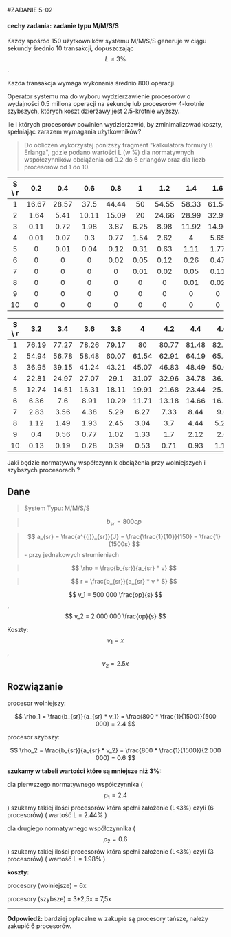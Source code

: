 #ZADANIE 5-02

#### cechy zadania: zadanie typu M/M/S/S

Każdy spośród 150 użytkowników systemu M/M/S/S generuje w ciągu sekundy średnio 10 transakcji, dopuszczając $$ L \le 3 \% $$.

Każda transakcja wymaga wykonania średnio 800 operacji. 

Operator systemu ma do wyboru wydzierżawienie procesorów o wydajności 0.5 miliona operacji na sekundę lub procesorów 4-krotnie szybszych, 
których koszt dzierżawy jest 2.5-krotnie wyższy.

Ile i których procesorów powinien wydzierżawić, by zminimalizować koszty, spełniając zarazem wymagania użytkowników?

> Do obliczeń wykorzystaj poniższy fragment "kalkulatora formuły B Erlanga", gdzie podano wartości L (w %) dla normatywnych współczynników obciążenia od 0.2 do 6 erlangów oraz dla liczb procesorów od 1 do 10.

|S \ r| 0.2 | 0.4 | 0.6 | 0.8 |  1  | 1.2 | 1.4 | 1.6 | 1.8 |  2  | 2.2 | 2.4 | 2.6 | 2.8 |  3  |
|:---:|:---:|:---:|:---:|:---:|:---:|:---:|:---:|:---:|:---:|:---:|:---:|:---:|:---:|:---:|:---:|
|1    |16.67|28.57|37.5 |44.44|50   |54.55|58.33|61.54|64.29|66.67|68.75|70.59|72.22|73.68|75   |
|2 |1.64|5.41|10.11|15.09|20|24.66|28.99|32.99|36.65|40|43.06|45.86|48.42|50.78|52.94|
|3|0.11|0.72|1.98|3.87|6.25|8.98|11.92|14.96|18.03|21.05|24|26.84|29.56|32.15|34.61|
|4|0.01|0.07|0.3|0.77|1.54|2.62|4|5.65|7.5|9.52|11.66|13.87|16.12|18.37|20.61|
|5|0|0.01|0.04|0.12|0.31|0.63|1.11|1.77|2.63|3.67|4.88|6.24|7.73|9.33|11|
|6|0|0|0|0.02|0.05|0.12|0.26|0.47|0.78|1.21|1.76|2.44|3.24|4.17|5.21|
|7|0|0|0|0|0.01|0.02|0.05|0.11|0.2|0.34|0.55|0.83|1.19|1.64|2.19|
|8|0|0|0|0|0|0|0.01|0.02|0.05|0.09|0.15|0.25|0.39|0.57|0.81|
|9|0|0|0|0|0|0|0|0|0.01|0.02|0.04|0.07|0.11|0.18|0.27|
|10|0|0|0|0|0|0|0|0|0|0|0.01|0.02|0.03|0.05|0.08|

|S \ r| 3.2 | 3.4 | 3.6 | 3.8 |4    | 4.2 | 4.4 | 4.6 | 4.8 | 5   | 5.2 | 5.4 | 5.6 | 5.8 | 6   |
|:---:|:---:|:---:|:---:|:---:|:---:|:---:|:---:|:---:|:---:|:---:|:---:|:---:|:---:|:---:|:---:|
|1|76.19|77.27|78.26|79.17|80|80.77|81.48|82.14|82.76|83.33|83.87|84.37|84.85|85.29|85.71|
|2|54.94|56.78|58.48|60.07|61.54|62.91|64.19|65.39|66.51|67.57|68.56|69.49|70.38|71.21|72|
|3|36.95|39.15|41.24|43.21|45.07|46.83|48.49|50.06|51.55|52.97|54.3|55.57|56.78|57.92|59.02|
|4|22.81|24.97|27.07|29.1|31.07|32.96|34.78|36.54|38.22|39.83|41.38|42.86|44.29|45.65|46.96|
|5|12.74|14.51|16.31|18.11|19.91|21.68|23.44|25.16|26.84|28.49|30.09|31.64|33.15|34.62|36.04|
|6|6.36|7.6|8.91|10.29|11.71|13.18|14.66|16.17|17.68|19.18|20.68|22.16|23.63|25.07|26.49|
|7|2.83|3.56|4.38|5.29|6.27|7.33|8.44|9.6|10.81|12.05|13.32|14.6|15.9|17.2|18.5|
|8|1.12|1.49|1.93|2.45|3.04|3.7|4.44|5.23|6.09|7|7.97|8.97|10.01|11.09|12.19|
|9|0.4|0.56|0.77|1.02|1.33|1.7|2.12|2.6|3.15|3.74|4.4|5.11|5.86|6.67|7.51|
|10|0.13|0.19|0.28|0.39|0.53|0.71|0.93|1.18|1.49|1.84|2.24|2.68|3.18|3.72|4.31|

Jaki będzie normatywny współczynnik obciążenia przy wolniejszych i szybszych procesorach ?

## Dane

> System Typu: M/M/S/S

> $$ b_{sr} = 800 op $$

> $$ a_{sr} = \frac{a^{(j)}_{sr}}{J} = \frac{\frac{1}{10}}{150} = \frac{1}{1500s} $$ - przy jednakowych strumieniach

> $$ \rho = \frac{b_{sr}}{a_{sr} * v} $$

> $$ r = \frac{b_{sr}}{a_{sr} * v * S} $$

$$ v_1 = 500 000 \frac{op}{s} $$, $$ v_2 = 2 000 000 \frac{op}{s} $$ 

Koszty: $$ v_1 = x $$, $$ v_2 = 2.5 x $$ 

## Rozwiązanie

procesor wolniejszy:

$$ \rho_1 = \frac{b_{sr}}{a_{sr} * v_1} = \frac{800 * \frac{1}{1500}}{500 000} = 2.4 $$

procesor szybszy:

$$ \rho_2 = \frac{b_{sr}}{a_{sr} * v_2} = \frac{800 * \frac{1}{1500}}{2 000 000} = 0.6 $$

**szukamy w tabeli wartości które są mniejsze niż 3%:**

dla pierwszego normatywnego współczynnika ($$ \rho_1 = 2.4 $$) szukamy takiej ilości procesorów która spełni założenie (L<3%) czyli (6 procesorów) ( wartość L = 2.44% )

dla drugiego normatywnego współczynnika ($$ \rho_2 = 0.6 $$) szukamy takiej ilości procesorów która spełni założenie (L<3%) czyli (3 procesorów) ( wartość L = 1.98% )

**koszty:**

procesory (wolniejsze) = 6x 

procesory (szybsze) = 3*2,5x = 7,5x

----
**Odpowiedź:** bardziej opłacalne w zakupie są procesory tańsze, należy zakupić 6 procesorów. 